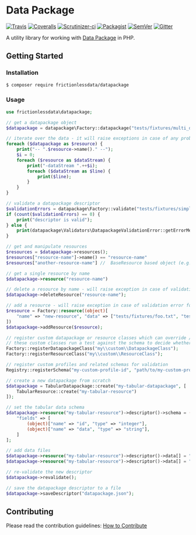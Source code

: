 # Data Package

[![Travis](https://travis-ci.org/frictionlessdata/datapackage-php.svg?branch=master)](https://travis-ci.org/frictionlessdata/datapackage-php)
[![Coveralls](http://img.shields.io/coveralls/frictionlessdata/datapackage-php.svg?branch=master)](https://coveralls.io/r/frictionlessdata/datapackage-php?branch=master)
[![Scrutinizer-ci](https://scrutinizer-ci.com/g/OriHoch/datapackage-php/badges/quality-score.png?b=master)](https://scrutinizer-ci.com/g/OriHoch/datapackage-php/)
[![Packagist](https://img.shields.io/packagist/dm/frictionlessdata/datapackage.svg)](https://packagist.org/packages/frictionlessdata/datapackage)
[![SemVer](https://img.shields.io/badge/versions-SemVer-brightgreen.svg)](http://semver.org/)
[![Gitter](https://img.shields.io/gitter/room/frictionlessdata/chat.svg)](https://gitter.im/frictionlessdata/chat)

A utility library for working with [Data Package](https://specs.frictionlessdata.io/data-package/) in PHP.


## Getting Started

### Installation

```bash
$ composer require frictionlessdata/datapackage
```

### Usage

```php
use frictionlessdata\datapackage;

// get a datapackage object
$datapackage = datapackage\Factory::datapackage("tests/fixtures/multi_data_datapackage.json");

// iterate over the data - it will raise exceptions in case of any problems
foreach ($datapackage as $resource) {
    print("-- ".$resource->name()." --");
    $i = 0;
    foreach ($resource as $dataStream) {
        print("-dataStream ".++$i);
        foreach ($dataStream as $line) {
            print($line);
        }
    }
}

// validate a datapackage descriptor
$validationErrors = datapackage\Factory::validate("tests/fixtures/simple_invalid_datapackage.json");
if (count($validationErrors) == 0) {
    print("descriptor is valid");
} else {
    print(datapackage\Validators\DatapackageValidationError::getErrorMessages($validationErrors));
}

// get and manipulate resources
$resources = $datapackage->resources();
$resources["resource-name"]->name() == "resource-name"
$resources["another-resource-name"] //  BaseResource based object (e.g. DefaultResource / TabularResource)

// get a single resource by name
$datapackage->resource("resource-name")

// delete a resource by name - will raise exception in case of validation failure for the new descriptor
$datapackage->deleteResource("resource-name");

// add a resource - will raise exception in case of validation error for the new descriptor
$resource = Factory::resource((object)[
    "name" => "new-resource", "data" => ["tests/fixtures/foo.txt", "tests/fixtures/baz.txt"]
])
$datapackage->addResource($resource);

// register custom datapackage or resource classes which can override / extend core classes
// these custom classes run a test against the schema to decide whether to handle a given descriptor or not
Factory::registerDatapackageClass("my\\custom\\DatapackageClass");
Factory::registerResourceClass("my\\custom\\ResourceClass");

// register custom profiles and related schemas for validation
Registry::registerSchema("my-custom-profile-id", "path/to/my-custom-profile.schema.json");

// create a new datapackage from scratch
$datapackage = TabularDatapackage::create("my-tabular-datapackage", [
    TabularResource::create("my-tabular-resource")
]);

// set the tabular data schema
$datapackage->resource("my-tabular-resource")->descriptor()->schema = (object)[
    "fields" => [
        (object)["name" => "id", "type" => "integer"],
        (object)["name" => "data", "type" => "string"],
    ]
];

// add data files
$datapackage->resource("my-tabular-resource")->descriptor()->data[] = "/path/to/file-1.csv";
$datapackage->resource("my-tabular-resource")->descriptor()->data[] = "/path/to/file-2.csv";

// re-validate the new descriptor
$datapackage->revalidate();

// save the datapackage descriptor to a file
$datapackage->saveDescriptor("datapackage.json");
```


## Contributing

Please read the contribution guidelines: [How to Contribute](CONTRIBUTING.md)
